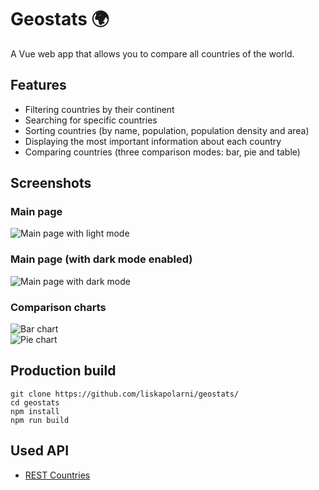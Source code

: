 # Geostats 🌍
A Vue web app that allows you to compare all countries of the world.

## Features
- Filtering countries by their continent
- Searching for specific countries
- Sorting countries (by name, population, population density and area)
- Displaying the most important information about each country
- Comparing countries (three comparison modes: bar, pie and table)

## Screenshots
### Main page  
![Main page with light mode](https://i.imgur.com/pqLUval.png)  
### Main page (with dark mode enabled)  
![Main page with dark mode](https://i.imgur.com/dcerwzb.png)  
### Comparison charts
![Bar chart](https://i.imgur.com/Y1lhwaS.png)  
![Pie chart](https://i.imgur.com/3auBmaq.png)

## Production build
```
git clone https://github.com/liskapolarni/geostats/
cd geostats
npm install
npm run build
```

## Used API
- [REST Countries](https://restcountries.com/)